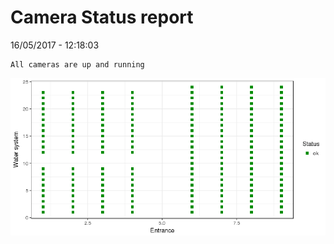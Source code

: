 Camera Status report
================
16/05/2017 - 12:18:03

    All cameras are up and running

![](camreport_files/figure-markdown_github/unnamed-chunk-2-1.png)
